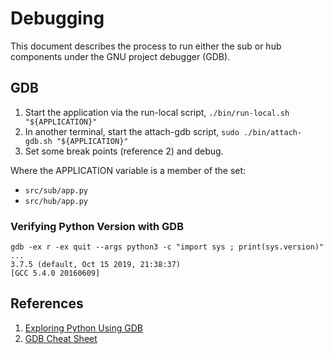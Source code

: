 # Debugging

This document describes the process to run either the sub or hub components under
the GNU project debugger (GDB).

## GDB

1. Start the application via the run-local script, `./bin/run-local.sh "${APPLICATION}"`
2. In another terminal, start the attach-gdb script, `sudo ./bin/attach-gdb.sh "${APPLICATION}"`
3. Set some break points (reference 2) and debug.

Where the APPLICATION variable is a member of the set:
* `src/sub/app.py`
* `src/hub/app.py`

### Verifying Python Version with GDB

```
gdb -ex r -ex quit --args python3 -c "import sys ; print(sys.version)"
...
3.7.5 (default, Oct 15 2019, 21:38:37)
[GCC 5.4.0 20160609]
```

## References
1. [Exploring Python Using GDB](https://stripe.com/blog/exploring-python-using-gdb)
2. [GDB Cheat Sheet](https://gist.github.com/rkubik/b96c23bd8ed58333de37f2b8cd052c30)
